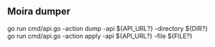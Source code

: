 ## Moira dumper

go run cmd/api.go -action dump -api ${API_URL?} -directory ${DIR?}  
go run cmd/api.go -action apply -api ${API_URL?} -file ${FILE?} 